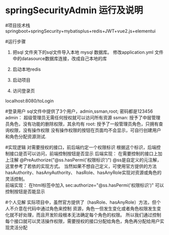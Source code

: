 # springSecurityAdmin 运行及说明

#项目技术栈
 springboot+springSecurity+mybatisplus+redis+JWT+vue2.js+elementui

#运行步骤
1.  把sql 文件夹下的sql文件导入本地 mysql 数据库。
    修改application.yml 文件中的datasource数据库连接，改成自己本地的库

2.  启动本地redis 

3.  启动项目

4.  访问登录页

   localhost:8080/toLogin
   
#登录用户
 sql文件中提供了3个用户，admin,ssman,root; 密码都是123456
 admin： 超级管理员无需任何授权就可以访问所有资源
 ssman:  授予了中层管理员角色，没有功能的删除权限，其余均有
 root:   授予了一般管理员角色，只拥有查询权限，没有操作权限
 没有操作权限的按钮在页面均不会显示，可自行创建用户和角色分配资源测试.
 
 #实现逻辑
 对需要授权的接口，前后端约定一个权限标识
 根据这个标识，后端控制接口是否可以访问，前端控制按钮是否显示
 后端实现： 在需要控制的接口上加上注解 @PreAuthorize("@ss.hasPermi('权限标识')")
            @ss是自定义的元注解，这里参考了若依的实现方式。 
            当然如果不想自己定义，可使用官方提供的方法hasAuthority、hasAnyAuthority、
            hasRole、hasAnyRole实现对资源或角色的灵活控制。           
 前端实现： 在html标签中加入 sec:authorize="@ss.hasPermi('权限标识')" 可以控制按钮是否能显示
 
 #个人见解
 实际项目中，虽然官方提供了（hasRole、hasAnyRole）方法，但个人不介意在代码中通过角色来控制
 资源，角色一但发生变化或者角色权限发生变化就不好处理，而且开发阶段根本无法确定每个角色的权限。
 所以我们通过控制每个接口就可以灵活操作权限，需要授权的接口分配给角色，角色再分配给用户实现灵活分配
 
 
 
 
 
 
    
